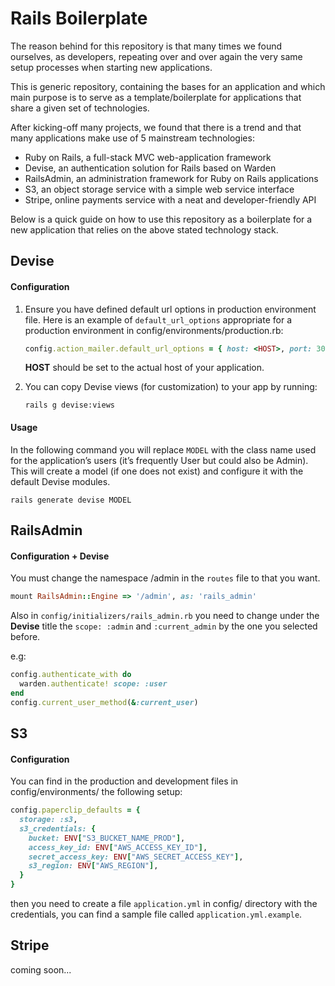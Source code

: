 # Rails Boilerplate

The reason behind for this repository is that many times we found ourselves, as
developers, repeating over and over again the very same setup processes when
starting new applications.

This is generic repository, containing the bases for an application and which
main purpose is to serve as a template/boilerplate for applications that share
a given set of technologies.

After kicking-off many projects, we found that there is a trend and that many
applications make use of 5 mainstream technologies:
* Ruby on Rails, a full-stack MVC web-application framework
* Devise, an authentication solution for Rails based on Warden
* RailsAdmin, an administration framework for Ruby on Rails applications
* S3, an object storage service with a simple web service interface
* Stripe, online payments service with a neat and developer-friendly API

Below is a quick guide on how to use this repository as a boilerplate for a new
application that relies on the above stated technology stack.

## Devise

#### Configuration
1. Ensure you have defined default url options in production environment file. Here
   is an example of `default_url_options` appropriate for a production environment
   in config/environments/production.rb:
   ```ruby
   config.action_mailer.default_url_options = { host: <HOST>, port: 3000 }
   ```

   **HOST** should be set to the actual host of your application.

2. You can copy Devise views (for customization) to your app by running:
   ```
   rails g devise:views
   ```

#### Usage
In the following command you will replace `MODEL` with the class name used for
the application’s users (it’s frequently User but could also be Admin). This
will create a model (if one does not exist) and configure it with the default
Devise modules.

```
rails generate devise MODEL
```

## RailsAdmin

#### Configuration + Devise
You must change the namespace /admin in the `routes` file to that you want.

```ruby
mount RailsAdmin::Engine => '/admin', as: 'rails_admin'
```

Also in `config/initializers/rails_admin.rb` you need to change under the
**Devise** title the `scope: :admin` and `:current_admin` by the one you
selected before.

e.g:
```ruby
config.authenticate_with do
  warden.authenticate! scope: :user
end
config.current_user_method(&:current_user)
```

## S3

#### Configuration
You can find in the production and development files in config/environments/
the following setup:

```ruby
config.paperclip_defaults = {
  storage: :s3,
  s3_credentials: {
    bucket: ENV["S3_BUCKET_NAME_PROD"],
    access_key_id: ENV["AWS_ACCESS_KEY_ID"],
    secret_access_key: ENV["AWS_SECRET_ACCESS_KEY"],
    s3_region: ENV["AWS_REGION"],
  }
}
```

then you need to create a file `application.yml` in config/ directory with the
credentials, you can find a sample file called `application.yml.example`.

## Stripe

coming soon...
